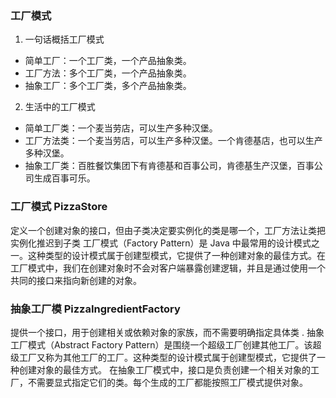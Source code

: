  ### 工厂模式
 

1. 一句话概括工厂模式

* 简单工厂：一个工厂类，一个产品抽象类。
* 工厂方法：多个工厂类，一个产品抽象类。
* 抽象工厂：多个工厂类，多个产品抽象类。
2. 生活中的工厂模式

* 简单工厂类：一个麦当劳店，可以生产多种汉堡。
* 工厂方法类：一个麦当劳店，可以生产多种汉堡。一个肯德基店，也可以生产多种汉堡。
* 抽象工厂类：百胜餐饮集团下有肯德基和百事公司，肯德基生产汉堡，百事公司生成百事可乐。

### 工厂模式      PizzaStore
定义一个创建对象的接口，但由子类决定要实例化的类是哪一个，工厂方法让类把实例化推迟到子类
工厂模式（Factory Pattern）是 Java 中最常用的设计模式之一。这种类型的设计模式属于创建型模式，它提供了一种创建对象的最佳方式。在工厂模式中，我们在创建对象时不会对客户端暴露创建逻辑，并且是通过使用一个共同的接口来指向新创建的对象。

### 抽象工厂模   PizzaIngredientFactory
提供一个接口，用于创建相关或依赖对象的家族，而不需要明确指定具体类 .
抽象工厂模式（Abstract Factory Pattern）是围绕一个超级工厂创建其他工厂。该超级工厂又称为其他工厂的工厂。这种类型的设计模式属于创建型模式，它提供了一种创建对象的最佳方式。
在抽象工厂模式中，接口是负责创建一个相关对象的工厂，不需要显式指定它们的类。每个生成的工厂都能按照工厂模式提供对象。